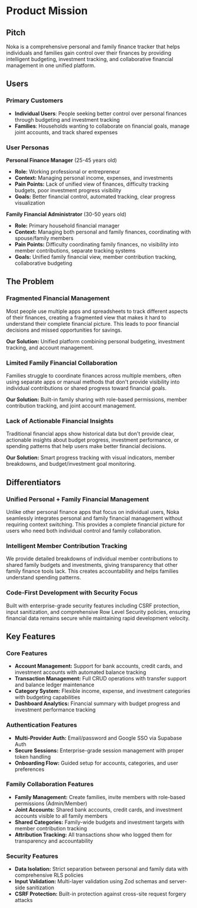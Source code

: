 # Product Mission

## Pitch

Noka is a comprehensive personal and family finance tracker that helps individuals and families gain control over their finances by providing intelligent budgeting, investment tracking, and collaborative financial management in one unified platform.

## Users

### Primary Customers

- **Individual Users**: People seeking better control over personal finances through budgeting and investment tracking
- **Families**: Households wanting to collaborate on financial goals, manage joint accounts, and track shared expenses

### User Personas

**Personal Finance Manager** (25-45 years old)
- **Role:** Working professional or entrepreneur
- **Context:** Managing personal income, expenses, and investments
- **Pain Points:** Lack of unified view of finances, difficulty tracking budgets, poor investment progress visibility
- **Goals:** Better financial control, automated tracking, clear progress visualization

**Family Financial Administrator** (30-50 years old)
- **Role:** Primary household financial manager
- **Context:** Managing both personal and family finances, coordinating with spouse/family members
- **Pain Points:** Difficulty coordinating family finances, no visibility into member contributions, separate tracking systems
- **Goals:** Unified family financial view, member contribution tracking, collaborative budgeting

## The Problem

### Fragmented Financial Management

Most people use multiple apps and spreadsheets to track different aspects of their finances, creating a fragmented view that makes it hard to understand their complete financial picture. This leads to poor financial decisions and missed opportunities for savings.

**Our Solution:** Unified platform combining personal budgeting, investment tracking, and account management.

### Limited Family Financial Collaboration

Families struggle to coordinate finances across multiple members, often using separate apps or manual methods that don't provide visibility into individual contributions or shared progress toward financial goals.

**Our Solution:** Built-in family sharing with role-based permissions, member contribution tracking, and joint account management.

### Lack of Actionable Financial Insights

Traditional financial apps show historical data but don't provide clear, actionable insights about budget progress, investment performance, or spending patterns that help users make better financial decisions.

**Our Solution:** Smart progress tracking with visual indicators, member breakdowns, and budget/investment goal monitoring.

## Differentiators

### Unified Personal + Family Financial Management

Unlike other personal finance apps that focus on individual users, Noka seamlessly integrates personal and family financial management without requiring context switching. This provides a complete financial picture for users who need both individual control and family collaboration.

### Intelligent Member Contribution Tracking

We provide detailed breakdowns of individual member contributions to shared family budgets and investments, giving transparency that other family finance tools lack. This creates accountability and helps families understand spending patterns.

### Code-First Development with Security Focus

Built with enterprise-grade security features including CSRF protection, input sanitization, and comprehensive Row Level Security policies, ensuring financial data remains secure while maintaining rapid development velocity.

## Key Features

### Core Features

- **Account Management:** Support for bank accounts, credit cards, and investment accounts with automated balance tracking
- **Transaction Management:** Full CRUD operations with transfer support and balance ledger maintenance
- **Category System:** Flexible income, expense, and investment categories with budgeting capabilities
- **Dashboard Analytics:** Financial summary with budget progress and investment performance tracking

### Authentication Features

- **Multi-Provider Auth:** Email/password and Google SSO via Supabase Auth
- **Secure Sessions:** Enterprise-grade session management with proper token handling
- **Onboarding Flow:** Guided setup for accounts, categories, and user preferences

### Family Collaboration Features

- **Family Management:** Create families, invite members with role-based permissions (Admin/Member)
- **Joint Accounts:** Shared bank accounts, credit cards, and investment accounts visible to all family members
- **Shared Categories:** Family-wide budgets and investment targets with member contribution tracking
- **Attribution Tracking:** All transactions show who logged them for transparency and accountability

### Security Features

- **Data Isolation:** Strict separation between personal and family data with comprehensive RLS policies
- **Input Validation:** Multi-layer validation using Zod schemas and server-side sanitization
- **CSRF Protection:** Built-in protection against cross-site request forgery attacks
